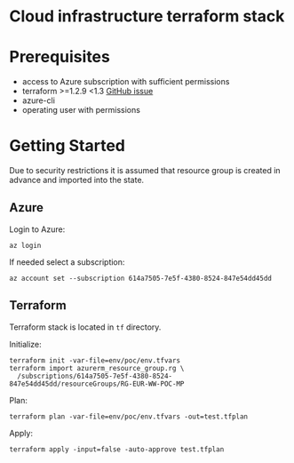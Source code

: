 # Cloud infrastructure terraform stack

# Prerequisites
* access to Azure subscription with sufficient permissions
* terraform >=1.2.9 <1.3 [GitHub issue](https://github.com/hashicorp/terraform/issues/32146)
* azure-cli
* operating user with permissions

# Getting Started
Due to security restrictions it is assumed that resource group is created in advance and imported into the state.
## Azure
Login to Azure:
```
az login
```
If needed select a subscription:
```
az account set --subscription 614a7505-7e5f-4380-8524-847e54dd45dd
```

## Terraform
Terraform stack is located in `tf` directory.

Initialize:
```
terraform init -var-file=env/poc/env.tfvars
terraform import azurerm_resource_group.rg \
  /subscriptions/614a7505-7e5f-4380-8524-847e54dd45dd/resourceGroups/RG-EUR-WW-POC-MP
```
Plan:
```
terraform plan -var-file=env/poc/env.tfvars -out=test.tfplan
```
Apply:
```
terraform apply -input=false -auto-approve test.tfplan
```